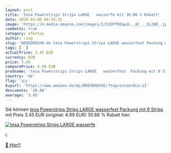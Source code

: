 ```yaml
---
layout: post
title: 'tesa Powerstrips Strips LARGE   wasserfe mit 30.86 % Rabatt'
date: 2020-03-06 04:54:31
image: 'https://m.media-amazon.com/images/I/51OPfMdqwJL._AC_._SL200_.jpg'
comments: true
category: ofertas
author: ring
slug: 'B005DRDUXE-de tesa Powerstrips Strips LARGE wasserfest Packung mit 6 Strips'
tags: [  ]
actualPrice: 3.45 EUR
currency: EUR
price: 3.45
comparePrice: 4.99 EUR
prodname: 'tesa Powerstrips Strips LARGE   wasserfest  Packung mit 6 Strips'
country: 'de'
flag: '🇩🇪'
buyurl: 'https://www.amazon.de/dp/B005DRDUXE/?tag=tolees0ca-21'
descuento: '30.86'
average: '3.45'
---
```


Sie können [tesa Powerstrips Strips LARGE   wasserfest  Packung mit 6 Strips](https://www.amazon.de/dp/B005DRDUXE/?tag=tolees0ca-21) mit Preis 3.45 EUR (original: 4.99 EUR) 30.86 % Rabatt hier:

[![tesa Powerstrips Strips LARGE   wasserfe](https://m.media-amazon.com/images/I/51OPfMdqwJL._AC_._SL200_.jpg)](https://www.amazon.de/dp/B005DRDUXE/?tag=tolees0ca-21)

ℹ️:


[🛒 Hier!!](https://www.amazon.de/dp/B005DRDUXE/?tag=tolees0ca-21)
